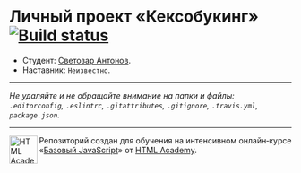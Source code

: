 # Личный проект «Кексобукинг» [![Build status][travis-image]][travis-url]

* Студент: [Светозар Антонов](https://up.htmlacademy.ru/javascript/11/user/359767).
* Наставник: `Неизвестно`.

---

_Не удаляйте и не обращайте внимание на папки и файлы:_<br>
_`.editorconfig`, `.eslintrc`, `.gitattributes`, `.gitignore`, `.travis.yml`, `package.json`._

---

<a href="https://htmlacademy.ru/intensive/javascript"><img align="left" width="50" height="50" title="HTML Academy" src="https://up.htmlacademy.ru/static/img/intensive/javascript/logo-for-github.svg"></a>

Репозиторий создан для обучения на интенсивном онлайн‑курсе «[Базовый JavaScript](https://htmlacademy.ru/intensive/javascript)» от [HTML Academy](https://htmlacademy.ru).

[travis-image]: https://travis-ci.org/htmlacademy-javascript/359767-keksobooking.svg?branch=master
[travis-url]: https://travis-ci.org/htmlacademy-javascript/359767-keksobooking
